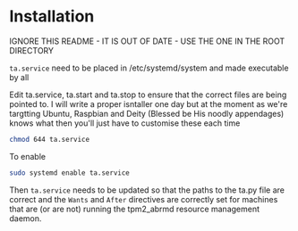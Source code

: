 # Installation

IGNORE THIS README - IT IS OUT OF DATE - USE THE ONE IN THE ROOT DIRECTORY

`ta.service` need to be placed in /etc/systemd/system and made executable by all

Edit ta.service, ta.start and ta.stop to ensure that the correct files are being pointed to. I will write a proper isntaller one day but at the moment as we're targtting Ubuntu, Raspbian and Deity (Blessed be His noodly appendages) knows what then you'll just have to customise these each time

```bash
chmod 644 ta.service
```

To enable

```bash
sudo systemd enable ta.service
```


Then `ta.service` needs to be updated so that the paths to the ta.py file are correct and the `Wants` and `After` directives are correctly set for machines that are (or are not) running the tpm2_abrmd resource management daemon.
